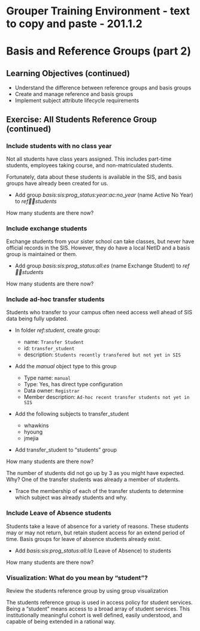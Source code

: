 # Grouper Training Environment - text to copy and paste - 201.1.2

# Basis and Reference Groups (part 2)

## Learning Objectives (continued)

- Understand the difference between reference groups and basis groups
- Create and manage reference and basis groups
- Implement subject attribute lifecycle requirements

## Exercise: All Students Reference Group (continued)

### Include students with no class year

Not all students have class years assigned. This includes part-time students, employees taking course, and non-matriculated students.

Fortunately, data about these students is available in the SIS, and basis groups have already been created for us.

* Add group _basis:sis:prog\_status:year:ac:no\_year_ (name Active No Year)  to _ref:student:students_

How many students are there now?

### Include exchange students

Exchange students from your sister school can take classes, but never have official records in the SIS. However, they do have a local NetID and a basis group is maintained or them.

* Add group _basis:sis:prog\_status:all:es_ (name Exchange Student) to _ref:student:students_

How many students are there now?

### Include ad-hoc transfer students

Students who transfer to your campus often need access well ahead of SIS data being fully updated.

* In folder _ref:student_, create group:
    - name: `Transfer Student`
    - id: `transfer_student`
    - description: `Students recently transfered but not yet in SIS`

* Add the _manual_ object type to this group
    - Type name: `manual`
    - Type: Yes, has direct type configuration
    - Data owner: `Registrar`
    - Member description: `Ad-hoc recent transfer students not yet in SIS`

* Add the following subjects to transfer_student
    - whawkins
    - hyoung
    - jmejia


* Add transfer_student to “students” group

How many students are there now?

The number of students did not go up by 3 as you might have expected. Why? One of the transfer students was already a member of students.

* Trace the membership of each of the transfer students to determine which subject was already students and why.

### Include Leave of Absence students

Students take a leave of absence for a variety of reasons. These students may or may not return, but retain student access for an extend period of time. Basis groups for leave of absence students already exist.

* Add _basis:sis:prog\_status:all:la_ (Leave of Absence) to students

How many students are there now?


### Visualization: What do you mean by “student”?

Review the students reference group by using group visualization

The students reference group is used in access policy for student services. Being a “student” means access to a broad array of student services. This institutionally meaningful cohort is well defined, easily understood, and capable of being extended in a rational way.
